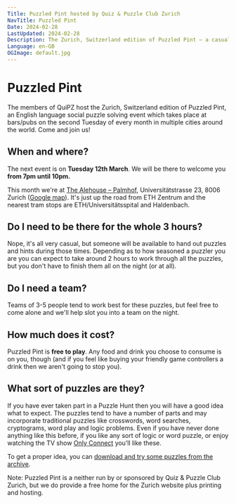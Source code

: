 ```yaml
---
Title: Puzzled Pint hosted by Quiz & Puzzle Club Zurich
NavTitle: Puzzled Pint
Date: 2024-02-28
LastUpdated: 2024-02-28
Description: The Zurich, Switzerland edition of Puzzled Pint – a casual, social puzzle solving event which happens at bars/pubs on the second Tuesday of every month.
Language: en-GB
OGImage: default.jpg
---
```

# Puzzled Pint

The members of QuiPZ host the Zurich, Switzerland edition of Puzzled Pint, an English language social puzzle solving event which takes place at bars/pubs on the second Tuesday of every month in multiple cities around the world. Come and join us!

## When and where?

The next event is on **Tuesday 12th March**. We will be there to welcome you **from 7pm until 10pm.**

This month we're at [The Alehouse – Palmhof](https://www.alehouse.ch/), Universitätstrasse 23, 8006 Zurich ([Google map](https://g.page/TheAlehouseZH?share)). It's just up the road from ETH Zentrum and the nearest tram stops are ETH/Universitätsspital and Haldenbach.

## Do I need to be there for the whole 3 hours?

Nope, it's all very casual, but someone will be available to hand out puzzles and hints during those times. Depending as to how seasoned a puzzler you are you can expect to take around 2 hours to work through all the puzzles, but you don't have to finish them all on the night (or at all).

## Do I need a team?

Teams of 3-5 people tend to work best for these puzzles, but feel free to come alone and we'll help slot you into a team on the night.

## How much does it cost?

Puzzled Pint is **free to play**. Any food and drink you choose to consume is on you, though (and if you feel like buying your friendly game controllers a drink then we aren't going to stop you).

## What sort of puzzles are they?

If you have ever taken part in a Puzzle Hunt then you will have a good idea what to expect. The puzzles tend to have a number of parts and may incorporate traditional puzzles like crosswords, word searches, cryptograms, word play and logic problems. Even if you have never done anything like this before, if you like any sort of logic or word puzzle, or enjoy watching the TV show [Only Connect](https://www.youtube.com/channel/UClIpxKAC9kaOgjexqrvan9g) you’ll like these.

To get a proper idea, you can [download and try some puzzles from the archive](https://puzzledpint.com/events/).

Note: Puzzled Pint is a neither run by or sponsored by Quiz & Puzzle Club Zurich, but we do provide a free home for the Zurich website plus printing and hosting.
